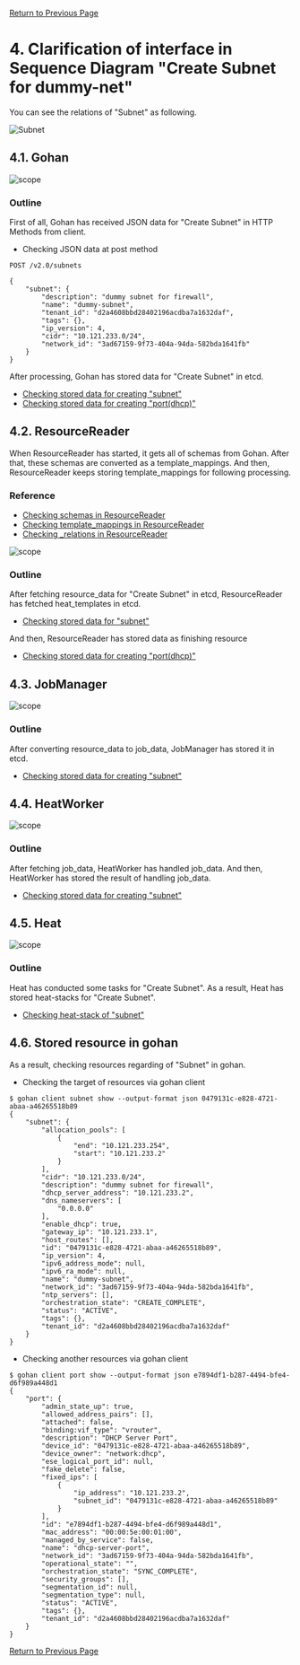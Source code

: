 [Return to Previous Page](00_firewall.md)

# 4. Clarification of interface in Sequence Diagram "Create Subnet for dummy-net"
You can see the relations of "Subnet" as following.

![Subnet](resource/gohan_investigate_for_firewall.005.png)


## 4.1. Gohan

![scope](../images/ESI_Sequence_diagram.002.png)

### Outline
First of all, Gohan has received JSON data for "Create Subnet" in HTTP Methods from client.

* Checking JSON data at post method
```
POST /v2.0/subnets
```
```
{
    "subnet": {
        "description": "dummy subnet for firewall",
        "name": "dummy-subnet",
        "tenant_id": "d2a4608bbd28402196acdba7a1632daf",
        "tags": {},
        "ip_version": 4,
        "cidr": "10.121.233.0/24",
        "network_id": "3ad67159-9f73-404a-94da-582bda1641fb"
    }
}
```
After processing, Gohan has stored data for "Create Subnet" in etcd.

* [Checking stored data for creating "subnet"](stored_in_etcd/01_Gohan/CreateSubnet1_01.md)
* [Checking stored data for creating "port(dhcp)"](stored_in_etcd/01_Gohan/CreateSubnet1_02.md)


## 4.2. ResourceReader
When ResourceReader has started, it gets all of schemas from Gohan.
After that, these schemas are converted as a template_mappings.
And then, ResourceReader keeps storing template_mappings for following processing.

### Reference
* [Checking schemas in ResourceReader](../memo/schemas.txt)
* [Checking template_mappings in ResourceReader](../memo/template_mappings.md)
* [Checking _relations in ResourceReader](../memo/_relations.md)

![scope](../images/ESI_Sequence_diagram.003.png)

### Outline
After fetching resource_data for "Create Subnet" in etcd, ResourceReader has fetched heat_templates in etcd.

* [Checking stored data for "subnet"](../heat_template/subnet.md)

And then, ResourceReader has stored data as finishing resource

* [Checking stored data for creating "port(dhcp)"](stored_in_etcd/00_ResourceReader/CreateSubnet1_02.md)


## 4.3. JobManager

![scope](../images/ESI_Sequence_diagram.004.png)

### Outline
After converting resource_data to job_data, JobManager has stored it in etcd.

* [Checking stored data for creating "subnet"](stored_in_etcd/02_JobManager/CreateSubnet1_01.md)


## 4.4. HeatWorker

![scope](../images/ESI_Sequence_diagram.005.png)

### Outline
After fetching job_data, HeatWorker has handled job_data.
And then, HeatWorker has stored the result of handling job_data.

* [Checking stored data for creating "subnet"](stored_in_etcd/03_HeatWorker/CreateSubnet1_01.md)


## 4.5. Heat

![scope](../images/ESI_Sequence_diagram.006.png)

### Outline
Heat has conducted some tasks for "Create Subnet".
As a result, Heat has stored heat-stacks for "Create Subnet".

* [Checking heat-stack of "subnet"](heat-stack/CreateSubnet1_01.md)


## 4.6. Stored resource in gohan
As a result, checking resources regarding of "Subnet" in gohan.

* Checking the target of resources via gohan client
```
$ gohan client subnet show --output-format json 0479131c-e828-4721-abaa-a46265518b89
{
    "subnet": {
        "allocation_pools": [
            {
                "end": "10.121.233.254",
                "start": "10.121.233.2"
            }
        ],
        "cidr": "10.121.233.0/24",
        "description": "dummy subnet for firewall",
        "dhcp_server_address": "10.121.233.2",
        "dns_nameservers": [
            "0.0.0.0"
        ],
        "enable_dhcp": true,
        "gateway_ip": "10.121.233.1",
        "host_routes": [],
        "id": "0479131c-e828-4721-abaa-a46265518b89",
        "ip_version": 4,
        "ipv6_address_mode": null,
        "ipv6_ra_mode": null,
        "name": "dummy-subnet",
        "network_id": "3ad67159-9f73-404a-94da-582bda1641fb",
        "ntp_servers": [],
        "orchestration_state": "CREATE_COMPLETE",
        "status": "ACTIVE",
        "tags": {},
        "tenant_id": "d2a4608bbd28402196acdba7a1632daf"
    }
}
```
* Checking another resources via gohan client
```
$ gohan client port show --output-format json e7894df1-b287-4494-bfe4-d6f989a448d1
{
    "port": {
        "admin_state_up": true,
        "allowed_address_pairs": [],
        "attached": false,
        "binding:vif_type": "vrouter",
        "description": "DHCP Server Port",
        "device_id": "0479131c-e828-4721-abaa-a46265518b89",
        "device_owner": "network:dhcp",
        "ese_logical_port_id": null,
        "fake_delete": false,
        "fixed_ips": [
            {
                "ip_address": "10.121.233.2",
                "subnet_id": "0479131c-e828-4721-abaa-a46265518b89"
            }
        ],
        "id": "e7894df1-b287-4494-bfe4-d6f989a448d1",
        "mac_address": "00:00:5e:00:01:00",
        "managed_by_service": false,
        "name": "dhcp-server-port",
        "network_id": "3ad67159-9f73-404a-94da-582bda1641fb",
        "operational_state": "",
        "orchestration_state": "SYNC_COMPLETE",
        "security_groups": [],
        "segmentation_id": null,
        "segmentation_type": null,
        "status": "ACTIVE",
        "tags": {},
        "tenant_id": "d2a4608bbd28402196acdba7a1632daf"
    }
}
```

[Return to Previous Page](00_firewall.md)
